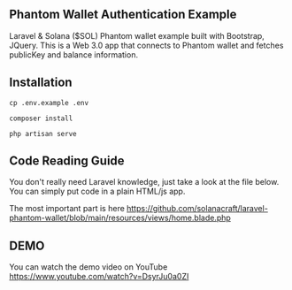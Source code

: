 ## Phantom Wallet Authentication Example

Laravel & Solana ($SOL) Phantom wallet example built with Bootstrap, JQuery. 
This is a Web 3.0 app that connects to Phantom wallet and fetches publicKey and balance information.

## Installation

`cp .env.example .env`

`composer install`

`php artisan serve`

## Code Reading Guide
You don't really need Laravel knowledge, just take a look at the file below. You can simply put code in a plain HTML/js app.

The most important part is here https://github.com/solanacraft/laravel-phantom-wallet/blob/main/resources/views/home.blade.php

## DEMO
You can watch the demo video on YouTube https://www.youtube.com/watch?v=DsyrJu0a0ZI 

